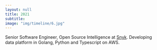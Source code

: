 ```yaml
---
layout: null
title: 2021
subtitle:
image: "img/timeline/6.jpg"
---
```

Senior Software Engineer, Open Source Intelligence at [Snyk](https://snyk.io/). Developing data platform in Golang, Python and Typescript on AWS.
